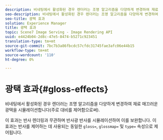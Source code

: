```yaml
---
description: 비네팅에서 활성화된 경우 렌더러는 조명 알고리즘을 다양하게 변경하여 재료 매끄러운 광택을 시뮬레이션합니다(주로 대비를 제어함으로써).
seo-description: 비네팅에서 활성화된 경우 렌더러는 조명 알고리즘을 다양하게 변경하여 재료 매끄러운 광택을 시뮬레이션합니다(주로 대비를 제어함으로써).
seo-title: 광택 효과
solution: Experience Manager
title: 광택 효과
topic: Scene7 Image Serving - Image Rendering API
uuid: e4424b04-2d8c-47e5-8474-b5271c923451
translation-type: tm+mt
source-git-commit: 7bc7b3a86fbcdc57cfdc31745fae3afc06e44b15
workflow-type: tm+mt
source-wordcount: '110'
ht-degree: 0%

---
```



# 광택 효과{#gloss-effects}

비네팅에서 활성화된 경우 렌더러는 조명 알고리즘을 다양하게 변경하여 재료 매끄러운 광택을 시뮬레이션합니다(주로 대비를 제어함으로써).

이 효과는 반사 렌더링과 무관하며 반사광 반사를 시뮬레이션하여 이를 보완합니다. 이 효과는 반사를 제어하는 데 사용되는 동일한 `gloss=`, `glossmap=` 및 `type=` 속성으로 제어됩니다.
